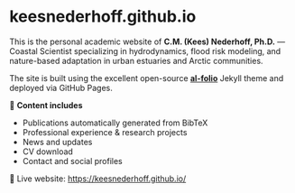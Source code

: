 # keesnederhoff.github.io

This is the personal academic website of **C.M. (Kees) Nederhoff, Ph.D.** —
Coastal Scientist specializing in hydrodynamics, flood risk modeling, and
nature-based adaptation in urban estuaries and Arctic communities.

The site is built using the excellent open-source **[al-folio](https://github.com/alshedivat/al-folio)**
Jekyll theme and deployed via GitHub Pages.

📌 **Content includes**

- Publications automatically generated from BibTeX
- Professional experience & research projects
- News and updates
- CV download
- Contact and social profiles

🔗 Live website: https://keesnederhoff.github.io/
